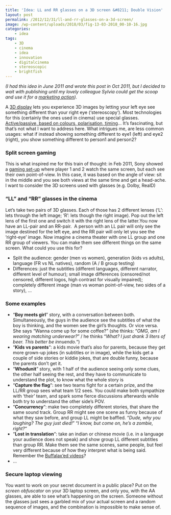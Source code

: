 ```yaml
---
title: 'Idea: LL and RR glasses on a 3D screen &#8211; Double Vision'
layout: post
permalink: /2012/12/31/ll-and-rr-glasses-on-a-3d-screen/
image: /wp-content/uploads/2018/03/fig-13-03-2018_00-10-16.jpg
categories:
    - idea
tags:
    - 3D
    - cinema
    - idea
    - innovation
    - digitalcinema
    - stereoscopic
    - brightfish
---
```

_(I had this idea in June 2011 and wrote this post in Oct 2011, but I decided to wait with publishing until my lovely colleague Sylvia could get the scoop and use it for a [marketing action](https://www.brightfish.be/nl/bright-ideas/vind-inspiratie/double-vision-verdubbelt-de-creatieve-mogelijkheden-van-3d/))._

A [3D display](http://en.wikipedia.org/wiki/3D_display) lets you experience 3D images by letting your left eye see something different than your right eye (&#8216;stereoscopy&#8217;). Most technologies for this (certainly the ones used in cinema) use special glasses. [Active/passive, based on colours, polarisation, timing](http://en.wikipedia.org/wiki/Stereoscopy)&#8230; It&#8217;s fascinating, but that&#8217;s not what I want to address here. What intrigues me, are less common usages: what if instead showing something different to eye1 (left) and eye2 (right), you show something different to person1 and person2?<!--more-->

### Split screen gaming

This is what inspired me for this train of thought: in Feb 2011, Sony showed a [gaming set-up](http://www.pocket-lint.com/news/38703/sony-killzone-3d-spilt-screen-dual-view) where player 1 and 2 watch the same screen, but each see their own point-of-view. In this case, it was based on the angle of view: sit in the middle and you see both views at the same time and get a head-ache. I want to consider the 3D screens used with glasses (e.g. Dolby, RealD)

### &#8220;LL&#8221; and &#8220;RR&#8221; glasses in the cinema

Let&#8217;s take two pairs of 3D glasses. Each of those has 2 different lenses (&#8216;L&#8217;: lets through the left image; &#8216;R&#8217;: lets though the right image). Pop out the left lens of the first one and switch it with the right lens of the latter.You now have an LL-pair and an RR-pair.  A person with an LL pair will only see the image destined for the left eye, and the RR pair will only let you see the &#8216;right-eye&#8217; image. Now imagine a cinema theater with one LL group and one RR group of viewers. You can make them see different things on the same screen. What could you use this for?

  * Split the audience: gender (men vs women), generation (kids vs adults), language (FR vs NL natives), random (A / B group testing)
  * Differences: just the subtitles (different languages, different narrator, different level of humour); small image differences (censored/not censored, different logos, high contrast for visually impaired); completely different image (man vs woman point-of-view, two sides of a story), &#8230;

### Some examples

  * &#8220;**Boy meets girl**&#8221; story, with a conversation between both. Simultaneously, the guys in the audience see the subtitles of what the boy is thinking, and the women see the girl&#8217;s thoughts. Or vice versa. She says &#8220;Wanna come up for some coffee?&#8221; (she thinks: &#8220;_OMG, am I wearing matching underwear?_&#8221; / he thinks &#8220;_What? I just drank 3 liters of beer. This better be innuendo._&#8220;)
  * &#8220;**Kids vs parents**&#8220;: a kids movie that&#8217;s also for parents, because they get more grown-up jokes (in subtitles or in image), while the kids get a couple of side stories or kiddie jokes, that are double funny, because the parents don&#8217;t get it.
  * &#8220;**Whodunit**&#8221; story, with 1 half of the audience seeing only some clues, the other half seeing the rest, and they have to communicate to understand the plot, to know what the whole story is
  * &#8220;**Capture the flag**&#8220;: see two teams fight for a certain prize, and the LL/RR group sees what team 1/2 sees. You could make both sympathize with &#8216;their&#8217; team, and spark some fierce discussions afterwards while both try to understand the other side&#8217;s POV.
  * &#8220;**Concurrency**&#8220;: make two completely different stories, that share the same sound track. Group RR might see one scene as funny because of what they saw before, and group LL might be baffled. &#8220;_Dude, why you laughing? The guy just died!_&#8221; &#8220;_I know, but come on, he&#8217;s a zombie, right?_&#8220;
  * &#8220;**Lost in translation**&#8220;: take an indian or chinese movie (i.e. in a language your audience does not speak) and show group LL different subtitles than group RR. Make them see the same scenes, same people, but feel very different because of how they interpret what is being said. Remember the [Buffalax&#8217;ed videos](http://www.youtube.com/watch?v=6AHq78O7BX0)?
  * &#8230;

### Secure laptop viewing

You want to work on your secret document in a public place? Put on the _screen obfuscator_ on your 3D laptop screen, and only you, with the AA glasses, are able to see what&#8217;s happening on the screen. Someone without the glasses just sees a garbled mix of your actual screen and a random sequence of images, and the combination is impossible to make sense of.

&nbsp;
